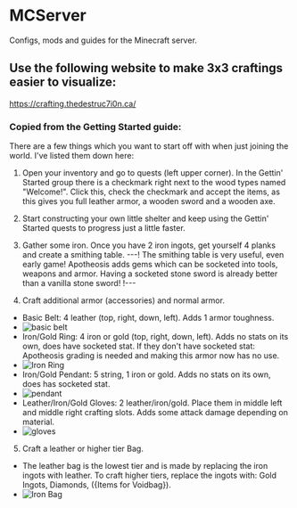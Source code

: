 # MCServer
Configs, mods and guides for the Minecraft server.

## Use the following website to make 3x3 craftings easier to visualize:
https://crafting.thedestruc7i0n.ca/

### Copied from the Getting Started guide:

There are a few things which you want to start off with when just joining the world. I've listed them down here:
1. Open your inventory and go to quests (left upper corner). In the Gettin' Started group there is a checkmark right next to the wood types named "Welcome!". Click this, check the checkmark and accept the items, as this gives you full leather armor, a wooden sword and a wooden axe.
2. Start constructing your own little shelter and keep using the Gettin' Started quests to progress just a little faster.
3. Gather some iron. Once you have 2 iron ingots, get yourself 4 planks and create a smithing table.
---!      The smithing table is very useful, even early game! Apotheosis adds gems which can be socketed into tools, weapons and armor. Having a socketed stone sword is already better than a vanilla stone sword!      !---

4. Craft additional armor (accessories) and normal armor.
- Basic Belt: 4 leather (top, right, down, left). Adds 1 armor toughness.
- ![basic belt](https://github.com/Blubberdique/Glugcore/assets/59876805/8fc4fc45-b87d-455c-bb3f-4b5bda885ff0)
- Iron/Gold Ring: 4 iron or gold (top, right, down, left). Adds no stats on its own, does have socketed stat. If they don't have socketed stat: Apotheosis grading is needed and making this armor now has no use.
- ![Iron Ring](https://github.com/Blubberdique/Glugcore/assets/59876805/2f5fc804-535a-4346-9498-5f96d426b34e)
- Iron/Gold Pendant: 5 string, 1 iron or gold. Adds no stats on its own, does has socketed stat.
- ![pendant](https://github.com/Blubberdique/Glugcore/assets/59876805/e9bae38b-0c0a-49f7-83de-d5fbbf76faa1)
- Leather/Iron/Gold Gloves: 2 leather/iron/gold. Place them in middle left and middle right crafting slots. Adds some attack damage depending on material.
- ![gloves](https://github.com/Blubberdique/Glugcore/assets/59876805/b9cd31f8-2c3c-4738-b900-8dd64592762e)

5. Craft a leather or higher tier Bag. 
- The leather bag is the lowest tier and is made by replacing the iron ingots with leather. To craft higher tiers, replace the ingots with: Gold Ingots, Diamonds, ({Items for Voidbag}).
- ![Iron Bag](https://github.com/Blubberdique/Glugcore/assets/59876805/54f0bfbd-5f86-4226-b187-02c23c02db19)




